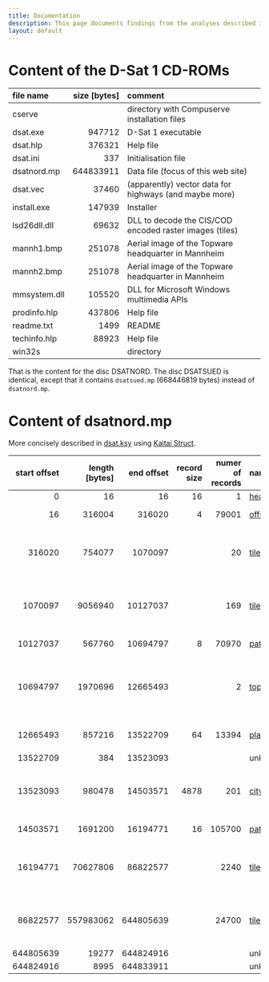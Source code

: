 ```yaml
---
title: Documentation
description: This page documents findings from the analyses described in the posts.
layout: default
---
```


# Content of the D-Sat 1 CD-ROMs

| file name     | size [bytes] | comment                                                 |
| :------------ | -----------: | :------------------------------------------------------ |
| cserve        |              | directory with Compuserve installation files            |
| dsat.exe      |       947712 | D-Sat 1 executable                                      |
| dsat.hlp      |       376321 | Help file                                               |
| dsat.ini      |          337 | Initialisation file                                     |
| dsatnord.mp   |    644833911 | Data file (focus of this web site)                      |
| dsat.vec      |        37460 | (apparently) vector data for highways (and maybe more)  |
| install.exe   |       147939 | Installer                                               |
| lsd26dll.dll  |        69632 | DLL to decode the CIS/COD encoded raster images (tiles) |
| mannh1.bmp    |       251078 | Aerial image of the Topware headquarter in Mannheim     |
| mannh2.bmp    |       251078 | Aerial image of the Topware headquarter in Mannheim     |
| mmsystem.dll  |       105520 | DLL for Microsoft Windows multimedia APIs               |
| prodinfo.hlp  |       437806 | Help file                                               |
| readme.txt    |         1499 | README                                                  |
| techinfo.hlp  |        88923 | Help file                                               |
| win32s        |              | directory                                               |

That is the content for the disc DSATNORD. The disc DSATSUED is
identical, except that it contains `dsatsued.mp` (668446819 bytes)
instead of `dsatnord.mp`.

# Content of dsatnord.mp

More concisely described in [dsat.ksy](src/dsat.ksy) using [Kaitai Struct](https://kaitai.io/).

| start offset | length [bytes] | end offset | record size | numer of records | name               | description                                            |
| -----------: | -------------: | ---------: | ----------: | ---------------: | :----------------- | :----------------------------------------------------- |
|            0 |             16 |         16 |          16 |                1 | [header][l:hea]    |                                                        |
|           16 |         316004 |     316020 |           4 |            79001 | [offsets][l:off]   | offsets of the tiles                                   |
|       316020 |         754077 |    1070097 |             |               20 | [tiles0][l:til]    | color tiles of size 250x250 (zoom level 0)             |
|      1070097 |        9056940 |   10127037 |             |              169 | [tiles1][l:til]    | color tiles of size 500x500 (zoom level 1)             |
|     10127037 |         567760 |   10694797 |           8 |            70970 | [paths][l:top]     | borders and highways                                   |
|     10694797 |        1970696 |   12665493 |             |                2 | [topware][l:top]   | aerial photos (BMP) of the Topware headquarter         |
|     12665493 |         857216 |   13522709 |          64 |            13394 | [places][l:pla]    | places and their coordinates                           |
|     13522709 |            384 |   13523093 |             |                  | unknown            |                                                        |
|     13523093 |         980478 |   14503571 |        4878 |              201 | [citysigns][l:sig] | signs for cities (75x50 BMP images)                    |
|     14503571 |        1691200 |   16194771 |          16 |           105700 | [paths][l:pat]     | borders and highways                                   |
|     16194771 |       70627806 |   86822577 |             |             2240 | [tiles2][l:til]    | color tiles of size 500x500 (zoom level 2)             |
|     86822577 |      557983062 |  644805639 |             |            24700 | [tiles3][l:til]    | greyscale tiles of size 1000x1000 (zoom level 3)       |
|    644805639 |          19277 |  644824916 |             |                  | unknown            |                                                        |
|    644824916 |           8995 |  644833911 |             |                  | unknown            |                                                        |

[l:hea]: /2024/04/23/searching-for-the-index.html
[l:off]: /2024/05/11/visualising-entropy.html
[l:pat]: /2024/05/06/finding-something-unexpected.html
[l:pla]: /2005/03/26/decoding-the-city-database.html
[l:sig]: /2024/07/04/finding-something-unexpected-again.html
[l:til]: /2024/04/02/finding-the-tiles.html
[l:top]: /2024/07/28/solving-a-mystery.html
